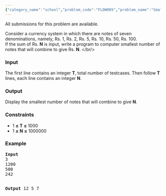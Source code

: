 ```yaml
---
{"category_name":"school","problem_code":"FLOW005","problem_name":"Smallest Numbers of Notes","languages_supported":{"0":"ADA","1":"ASM","2":"BASH","3":"BF","4":"C","5":"C99 strict","6":"CAML","7":"CLOJ","8":"CLPS","9":"CPP 4.3.2","10":"CPP 4.9.2","11":"CPP14","12":"CS2","13":"D","14":"ERL","15":"FORT","16":"FS","17":"GO","18":"HASK","19":"ICK","20":"ICON","21":"JAVA","22":"JS","23":"LISP clisp","24":"LISP sbcl","25":"LUA","26":"NEM","27":"NICE","28":"NODEJS","29":"PAS fpc","30":"PAS gpc","31":"PERL","32":"PERL6","33":"PHP","34":"PIKE","35":"PRLG","36":"PYPY","37":"PYTH","38":"PYTH 3.4","39":"RUBY","40":"SCALA","41":"SCM chicken","42":"SCM guile","43":"SCM qobi","44":"ST","45":"TCL","46":"TEXT","47":"WSPC"},"max_timelimit":1,"source_sizelimit":50000,"problem_author":"vicky002","problem_tester":null,"date_added":"27-04-2015","tags":{"0":"vicky002"},"time":{"view_start_date":1436519986,"submit_start_date":1436519986,"visible_start_date":1436519986,"end_date":1735669800},"layout":"problem"}
---
```

<span class="solution-visible-txt">All submissions for this problem are available.</span><p>
Consider a currency system in which there are notes of seven denominations, namely, Rs. 1, Rs. 2, Rs. 5, Rs. 10, Rs. 50, Rs. 100.<br/> If the sum of Rs. <b>N</b> is input, write a program to computer smallest number of notes that will combine to give Rs. <b>N</b>.
</br/></p>
<h3>Input</h3>
<p>The first line contains an integer <b>T</b>, total number of testcases. Then follow <b>T</b> lines, each line contains an integer <b>N</b>.
</p>
<h3>Output</h3>
<p>Display the smallest number of notes that will combine to give <b>N</b>.</p>
<h3>Constraints</h3>
<ul>
<li>1 <b>≤</b> <b>T</b> <b>≤</b> 1000</li>
<li>1 <b>≤</b> <b>N</b> <b>≤</b> 1000000</li>
</ul>
<h3>Example</h3>
<pre>
<b>Input</b>
3 
1200
500
242

<b>Output</b>
12
5
7
</pre>